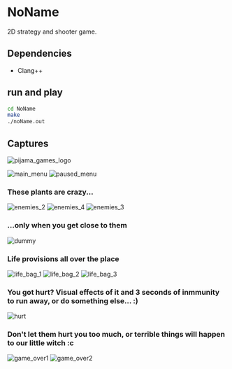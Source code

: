 # NoName

2D strategy and shooter game.

## Dependencies

* Clang++

## run and play

```bash
cd NoName
make
./noName.out
```

## Captures

![pijama_games_logo](media/pijama_games_logo.png)

![main_menu](media/menu_main.png)
![paused_menu](media/menu_paused.png)

### These plants are crazy...

![enemies_2](media/enemy2.png)
![enemies_4](media/enemy4.png)
![enemies_3](media/enemy3.png)


### ...only when you get close to them

![dummy](media/dummy.png)


### Life provisions all over the place

![life_bag_1](media/life_A1.png)
![life_bag_2](media/life_A2.png)
![life_bag_3](media/life_A3.png)

### You got hurt? Visual effects of it and 3 seconds of inmmunity to run away, or do something else... :)

![hurt](media/attacked1.png)

### Don't let them hurt you too much, or terrible things will happen to our little witch :c

![game_over1](media/game_over1.png)
![game_over2](media/game_over2.png)
